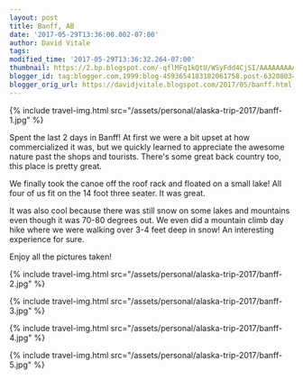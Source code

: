 ```yaml
---
layout: post
title: Banff, AB
date: '2017-05-29T13:36:00.002-07:00'
author: David Vitale
tags: 
modified_time: '2017-05-29T13:36:32.264-07:00'
thumbnail: https://2.bp.blogspot.com/-qflMFq1kQtU/WSyFdd4CjSI/AAAAAAAAArg/DRYQxkELcRsgZ6L_zQdCc1dqDjX60L2CwCLcB/s72-c/IMG_20170528_115601_600x800.jpg
blogger_id: tag:blogger.com,1999:blog-4593654183182061758.post-6320803411950032171
blogger_orig_url: https://davidjvitale.blogspot.com/2017/05/banff.html
---
```


{% include travel-img.html src="/assets/personal/alaska-trip-2017/banff-1.jpg" %}

Spent the last 2 days in Banff! At first we were a bit upset at how commercialized it was, but we quickly learned to appreciate the awesome nature past the shops and tourists. There's some great back country too, this place is pretty great.

We finally took the canoe off the roof rack and floated on a small lake! All four of us fit on the 14 foot three seater. It was great.

It was also cool because there was still snow on some lakes and mountains even though it was 70-80 degrees out. We even did a mountain climb day hike where we were walking over 3-4 feet deep in snow! An interesting experience for sure.

Enjoy all the pictures taken!

{% include travel-img.html src="/assets/personal/alaska-trip-2017/banff-2.jpg" %}

{% include travel-img.html src="/assets/personal/alaska-trip-2017/banff-3.jpg" %}

{% include travel-img.html src="/assets/personal/alaska-trip-2017/banff-4.jpg" %}

{% include travel-img.html src="/assets/personal/alaska-trip-2017/banff-5.jpg" %}
